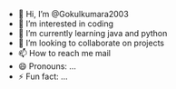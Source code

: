 - 👋 Hi, I’m @Gokulkumara2003
- 👀 I’m interested in coding
- 🌱 I’m currently learning java and python
- 💞️ I’m looking to collaborate on projects
- 📫 How to reach me mail
- 😄 Pronouns: ...
- ⚡ Fun fact: ...

<!---
Gokulkumara2003/Gokulkumara2003 is a ✨ special ✨ repository because its `README.md` (this file) appears on your GitHub profile.
You can click the Preview link to take a look at your changes.
--->
